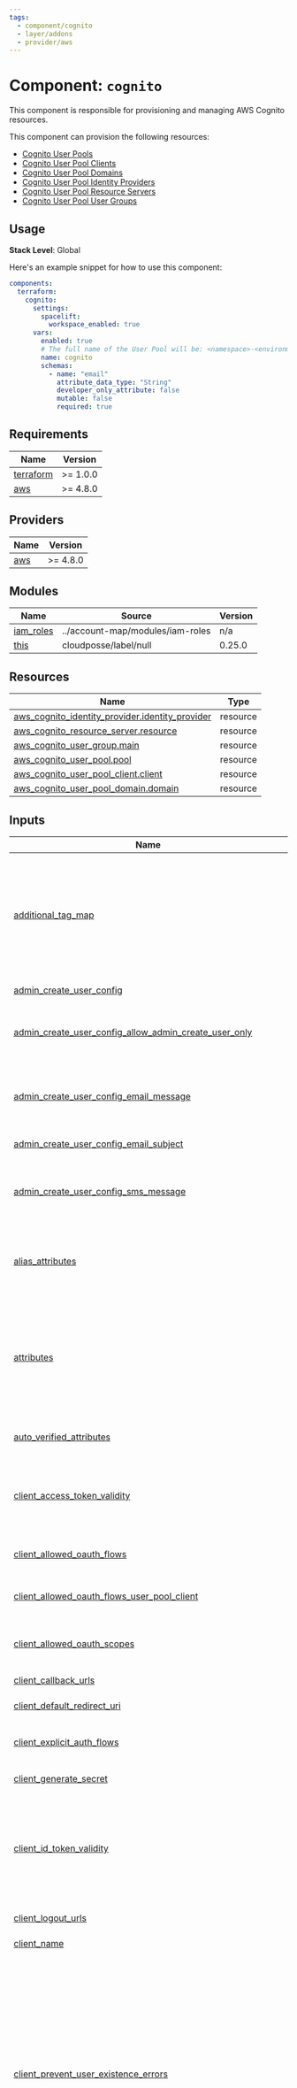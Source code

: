 ```yaml
---
tags:
  - component/cognito
  - layer/addons
  - provider/aws
---
```


# Component: `cognito`

This component is responsible for provisioning and managing AWS Cognito resources.

This component can provision the following resources:

- [Cognito User Pools](https://docs.aws.amazon.com/cognito/latest/developerguide/cognito-user-identity-pools.html)
- [Cognito User Pool Clients](https://docs.aws.amazon.com/cognito/latest/developerguide/user-pool-settings-client-apps.html)
- [Cognito User Pool Domains](https://docs.aws.amazon.com/cognito/latest/developerguide/cognito-user-pools-add-custom-domain.html)
- [Cognito User Pool Identity Providers](https://docs.aws.amazon.com/cognito/latest/developerguide/cognito-user-pools-identity-provider.html)
- [Cognito User Pool Resource Servers](https://docs.aws.amazon.com/cognito/latest/developerguide/cognito-user-pools-define-resource-servers.html)
- [Cognito User Pool User Groups](https://docs.aws.amazon.com/cognito/latest/developerguide/cognito-user-pools-user-groups.html)

## Usage

**Stack Level**: Global

Here's an example snippet for how to use this component:

```yaml
components:
  terraform:
    cognito:
      settings:
        spacelift:
          workspace_enabled: true
      vars:
        enabled: true
        # The full name of the User Pool will be: <namespace>-<environment>-<stage>-<name>
        name: cognito
        schemas:
          - name: "email"
            attribute_data_type: "String"
            developer_only_attribute: false
            mutable: false
            required: true
```

<!-- prettier-ignore-start -->
<!-- BEGINNING OF PRE-COMMIT-TERRAFORM DOCS HOOK -->
## Requirements

| Name | Version |
|------|---------|
| <a name="requirement_terraform"></a> [terraform](#requirement\_terraform) | >= 1.0.0 |
| <a name="requirement_aws"></a> [aws](#requirement\_aws) | >= 4.8.0 |

## Providers

| Name | Version |
|------|---------|
| <a name="provider_aws"></a> [aws](#provider\_aws) | >= 4.8.0 |

## Modules

| Name | Source | Version |
|------|--------|---------|
| <a name="module_iam_roles"></a> [iam\_roles](#module\_iam\_roles) | ../account-map/modules/iam-roles | n/a |
| <a name="module_this"></a> [this](#module\_this) | cloudposse/label/null | 0.25.0 |

## Resources

| Name | Type |
|------|------|
| [aws_cognito_identity_provider.identity_provider](https://registry.terraform.io/providers/hashicorp/aws/latest/docs/resources/cognito_identity_provider) | resource |
| [aws_cognito_resource_server.resource](https://registry.terraform.io/providers/hashicorp/aws/latest/docs/resources/cognito_resource_server) | resource |
| [aws_cognito_user_group.main](https://registry.terraform.io/providers/hashicorp/aws/latest/docs/resources/cognito_user_group) | resource |
| [aws_cognito_user_pool.pool](https://registry.terraform.io/providers/hashicorp/aws/latest/docs/resources/cognito_user_pool) | resource |
| [aws_cognito_user_pool_client.client](https://registry.terraform.io/providers/hashicorp/aws/latest/docs/resources/cognito_user_pool_client) | resource |
| [aws_cognito_user_pool_domain.domain](https://registry.terraform.io/providers/hashicorp/aws/latest/docs/resources/cognito_user_pool_domain) | resource |

## Inputs

| Name | Description | Type | Default | Required |
|------|-------------|------|---------|:--------:|
| <a name="input_additional_tag_map"></a> [additional\_tag\_map](#input\_additional\_tag\_map) | Additional key-value pairs to add to each map in `tags_as_list_of_maps`. Not added to `tags` or `id`.<br>This is for some rare cases where resources want additional configuration of tags<br>and therefore take a list of maps with tag key, value, and additional configuration. | `map(string)` | `{}` | no |
| <a name="input_admin_create_user_config"></a> [admin\_create\_user\_config](#input\_admin\_create\_user\_config) | The configuration for AdminCreateUser requests | `map(any)` | `{}` | no |
| <a name="input_admin_create_user_config_allow_admin_create_user_only"></a> [admin\_create\_user\_config\_allow\_admin\_create\_user\_only](#input\_admin\_create\_user\_config\_allow\_admin\_create\_user\_only) | Set to `true` if only the administrator is allowed to create user profiles. Set to `false` if users can sign themselves up via an app | `bool` | `true` | no |
| <a name="input_admin_create_user_config_email_message"></a> [admin\_create\_user\_config\_email\_message](#input\_admin\_create\_user\_config\_email\_message) | The message template for email messages. Must contain `{username}` and `{####}` placeholders, for username and temporary password, respectively | `string` | `"{username}, your temporary password is `{####}`"` | no |
| <a name="input_admin_create_user_config_email_subject"></a> [admin\_create\_user\_config\_email\_subject](#input\_admin\_create\_user\_config\_email\_subject) | The subject line for email messages | `string` | `"Your verification code"` | no |
| <a name="input_admin_create_user_config_sms_message"></a> [admin\_create\_user\_config\_sms\_message](#input\_admin\_create\_user\_config\_sms\_message) | The message template for SMS messages. Must contain `{username}` and `{####}` placeholders, for username and temporary password, respectively | `string` | `"Your username is {username} and temporary password is `{####}`"` | no |
| <a name="input_alias_attributes"></a> [alias\_attributes](#input\_alias\_attributes) | Attributes supported as an alias for this user pool. Possible values: phone\_number, email, or preferred\_username. Conflicts with `username_attributes` | `list(string)` | `null` | no |
| <a name="input_attributes"></a> [attributes](#input\_attributes) | ID element. Additional attributes (e.g. `workers` or `cluster`) to add to `id`,<br>in the order they appear in the list. New attributes are appended to the<br>end of the list. The elements of the list are joined by the `delimiter`<br>and treated as a single ID element. | `list(string)` | `[]` | no |
| <a name="input_auto_verified_attributes"></a> [auto\_verified\_attributes](#input\_auto\_verified\_attributes) | The attributes to be auto-verified. Possible values: email, phone\_number | `list(string)` | `[]` | no |
| <a name="input_client_access_token_validity"></a> [client\_access\_token\_validity](#input\_client\_access\_token\_validity) | Time limit, between 5 minutes and 1 day, after which the access token is no longer valid and cannot be used. This value will be overridden if you have entered a value in `token_validity_units`. | `number` | `60` | no |
| <a name="input_client_allowed_oauth_flows"></a> [client\_allowed\_oauth\_flows](#input\_client\_allowed\_oauth\_flows) | List of allowed OAuth flows (code, implicit, client\_credentials) | `list(string)` | `[]` | no |
| <a name="input_client_allowed_oauth_flows_user_pool_client"></a> [client\_allowed\_oauth\_flows\_user\_pool\_client](#input\_client\_allowed\_oauth\_flows\_user\_pool\_client) | Whether the client is allowed to follow the OAuth protocol when interacting with Cognito user pools | `bool` | `true` | no |
| <a name="input_client_allowed_oauth_scopes"></a> [client\_allowed\_oauth\_scopes](#input\_client\_allowed\_oauth\_scopes) | List of allowed OAuth scopes (phone, email, openid, profile, and aws.cognito.signin.user.admin) | `list(string)` | `[]` | no |
| <a name="input_client_callback_urls"></a> [client\_callback\_urls](#input\_client\_callback\_urls) | List of allowed callback URLs for the identity providers | `list(string)` | `[]` | no |
| <a name="input_client_default_redirect_uri"></a> [client\_default\_redirect\_uri](#input\_client\_default\_redirect\_uri) | The default redirect URI. Must be in the list of callback URLs | `string` | `""` | no |
| <a name="input_client_explicit_auth_flows"></a> [client\_explicit\_auth\_flows](#input\_client\_explicit\_auth\_flows) | List of authentication flows (ADMIN\_NO\_SRP\_AUTH, CUSTOM\_AUTH\_FLOW\_ONLY, USER\_PASSWORD\_AUTH) | `list(string)` | `[]` | no |
| <a name="input_client_generate_secret"></a> [client\_generate\_secret](#input\_client\_generate\_secret) | Should an application secret be generated | `bool` | `true` | no |
| <a name="input_client_id_token_validity"></a> [client\_id\_token\_validity](#input\_client\_id\_token\_validity) | Time limit, between 5 minutes and 1 day, after which the ID token is no longer valid and cannot be used. Must be between 5 minutes and 1 day. Cannot be greater than refresh token expiration. This value will be overridden if you have entered a value in `token_validity_units`. | `number` | `60` | no |
| <a name="input_client_logout_urls"></a> [client\_logout\_urls](#input\_client\_logout\_urls) | List of allowed logout URLs for the identity providers | `list(string)` | `[]` | no |
| <a name="input_client_name"></a> [client\_name](#input\_client\_name) | The name of the application client | `string` | `null` | no |
| <a name="input_client_prevent_user_existence_errors"></a> [client\_prevent\_user\_existence\_errors](#input\_client\_prevent\_user\_existence\_errors) | Choose which errors and responses are returned by Cognito APIs during authentication, account confirmation, and password recovery when the user does not exist in the user pool. When set to ENABLED and the user does not exist, authentication returns an error indicating either the username or password was incorrect, and account confirmation and password recovery return a response indicating a code was sent to a simulated destination. When set to LEGACY, those APIs will return a UserNotFoundException exception if the user does not exist in the user pool. | `string` | `null` | no |
| <a name="input_client_read_attributes"></a> [client\_read\_attributes](#input\_client\_read\_attributes) | List of user pool attributes the application client can read from | `list(string)` | `[]` | no |
| <a name="input_client_refresh_token_validity"></a> [client\_refresh\_token\_validity](#input\_client\_refresh\_token\_validity) | The time limit in days refresh tokens are valid for. Must be between 60 minutes and 3650 days. This value will be overridden if you have entered a value in `token_validity_units` | `number` | `30` | no |
| <a name="input_client_supported_identity_providers"></a> [client\_supported\_identity\_providers](#input\_client\_supported\_identity\_providers) | List of provider names for the identity providers that are supported on this client | `list(string)` | `[]` | no |
| <a name="input_client_token_validity_units"></a> [client\_token\_validity\_units](#input\_client\_token\_validity\_units) | Configuration block for units in which the validity times are represented in. Valid values for the following arguments are: `seconds`, `minutes`, `hours` or `days`. | `any` | <pre>{<br>  "access_token": "minutes",<br>  "id_token": "minutes",<br>  "refresh_token": "days"<br>}</pre> | no |
| <a name="input_client_write_attributes"></a> [client\_write\_attributes](#input\_client\_write\_attributes) | List of user pool attributes the application client can write to | `list(string)` | `[]` | no |
| <a name="input_clients"></a> [clients](#input\_clients) | User Pool clients configuration | `any` | `[]` | no |
| <a name="input_context"></a> [context](#input\_context) | Single object for setting entire context at once.<br>See description of individual variables for details.<br>Leave string and numeric variables as `null` to use default value.<br>Individual variable settings (non-null) override settings in context object,<br>except for attributes, tags, and additional\_tag\_map, which are merged. | `any` | <pre>{<br>  "additional_tag_map": {},<br>  "attributes": [],<br>  "delimiter": null,<br>  "descriptor_formats": {},<br>  "enabled": true,<br>  "environment": null,<br>  "id_length_limit": null,<br>  "label_key_case": null,<br>  "label_order": [],<br>  "label_value_case": null,<br>  "labels_as_tags": [<br>    "unset"<br>  ],<br>  "name": null,<br>  "namespace": null,<br>  "regex_replace_chars": null,<br>  "stage": null,<br>  "tags": {},<br>  "tenant": null<br>}</pre> | no |
| <a name="input_deletion_protection"></a> [deletion\_protection](#input\_deletion\_protection) | (Optional) When active, DeletionProtection prevents accidental deletion of your user pool. Before you can delete a user pool that you have protected against deletion, you must deactivate this feature. Valid values are ACTIVE and INACTIVE, Default value is INACTIVE. | `string` | `"INACTIVE"` | no |
| <a name="input_delimiter"></a> [delimiter](#input\_delimiter) | Delimiter to be used between ID elements.<br>Defaults to `-` (hyphen). Set to `""` to use no delimiter at all. | `string` | `null` | no |
| <a name="input_descriptor_formats"></a> [descriptor\_formats](#input\_descriptor\_formats) | Describe additional descriptors to be output in the `descriptors` output map.<br>Map of maps. Keys are names of descriptors. Values are maps of the form<br>`{<br>   format = string<br>   labels = list(string)<br>}`<br>(Type is `any` so the map values can later be enhanced to provide additional options.)<br>`format` is a Terraform format string to be passed to the `format()` function.<br>`labels` is a list of labels, in order, to pass to `format()` function.<br>Label values will be normalized before being passed to `format()` so they will be<br>identical to how they appear in `id`.<br>Default is `{}` (`descriptors` output will be empty). | `any` | `{}` | no |
| <a name="input_device_configuration"></a> [device\_configuration](#input\_device\_configuration) | The configuration for the user pool's device tracking | `map(any)` | `{}` | no |
| <a name="input_device_configuration_challenge_required_on_new_device"></a> [device\_configuration\_challenge\_required\_on\_new\_device](#input\_device\_configuration\_challenge\_required\_on\_new\_device) | Indicates whether a challenge is required on a new device. Only applicable to a new device | `bool` | `false` | no |
| <a name="input_device_configuration_device_only_remembered_on_user_prompt"></a> [device\_configuration\_device\_only\_remembered\_on\_user\_prompt](#input\_device\_configuration\_device\_only\_remembered\_on\_user\_prompt) | If true, a device is only remembered on user prompt | `bool` | `false` | no |
| <a name="input_domain"></a> [domain](#input\_domain) | Cognito User Pool domain | `string` | `null` | no |
| <a name="input_domain_certificate_arn"></a> [domain\_certificate\_arn](#input\_domain\_certificate\_arn) | The ARN of an ISSUED ACM certificate in `us-east-1` for a custom domain | `string` | `null` | no |
| <a name="input_email_configuration"></a> [email\_configuration](#input\_email\_configuration) | Email configuration | `map(any)` | `{}` | no |
| <a name="input_email_configuration_email_sending_account"></a> [email\_configuration\_email\_sending\_account](#input\_email\_configuration\_email\_sending\_account) | Instruct Cognito to either use its built-in functionality or Amazon SES to send out emails. Allowed values: `COGNITO_DEFAULT` or `DEVELOPER` | `string` | `"COGNITO_DEFAULT"` | no |
| <a name="input_email_configuration_from_email_address"></a> [email\_configuration\_from\_email\_address](#input\_email\_configuration\_from\_email\_address) | Sender’s email address or sender’s display name with their email address (e.g. `john@example.com`, `John Smith <john@example.com>` or `"John Smith Ph.D." <john@example.com>)`. Escaped double quotes are required around display names that contain certain characters as specified in RFC 5322 | `string` | `null` | no |
| <a name="input_email_configuration_reply_to_email_address"></a> [email\_configuration\_reply\_to\_email\_address](#input\_email\_configuration\_reply\_to\_email\_address) | The REPLY-TO email address | `string` | `""` | no |
| <a name="input_email_configuration_source_arn"></a> [email\_configuration\_source\_arn](#input\_email\_configuration\_source\_arn) | The ARN of the email configuration source | `string` | `""` | no |
| <a name="input_email_verification_message"></a> [email\_verification\_message](#input\_email\_verification\_message) | A string representing the email verification message | `string` | `null` | no |
| <a name="input_email_verification_subject"></a> [email\_verification\_subject](#input\_email\_verification\_subject) | A string representing the email verification subject | `string` | `null` | no |
| <a name="input_enabled"></a> [enabled](#input\_enabled) | Set to false to prevent the module from creating any resources | `bool` | `null` | no |
| <a name="input_environment"></a> [environment](#input\_environment) | ID element. Usually used for region e.g. 'uw2', 'us-west-2', OR role 'prod', 'staging', 'dev', 'UAT' | `string` | `null` | no |
| <a name="input_id_length_limit"></a> [id\_length\_limit](#input\_id\_length\_limit) | Limit `id` to this many characters (minimum 6).<br>Set to `0` for unlimited length.<br>Set to `null` for keep the existing setting, which defaults to `0`.<br>Does not affect `id_full`. | `number` | `null` | no |
| <a name="input_identity_providers"></a> [identity\_providers](#input\_identity\_providers) | Cognito Identity Providers configuration | `list(any)` | `[]` | no |
| <a name="input_label_key_case"></a> [label\_key\_case](#input\_label\_key\_case) | Controls the letter case of the `tags` keys (label names) for tags generated by this module.<br>Does not affect keys of tags passed in via the `tags` input.<br>Possible values: `lower`, `title`, `upper`.<br>Default value: `title`. | `string` | `null` | no |
| <a name="input_label_order"></a> [label\_order](#input\_label\_order) | The order in which the labels (ID elements) appear in the `id`.<br>Defaults to ["namespace", "environment", "stage", "name", "attributes"].<br>You can omit any of the 6 labels ("tenant" is the 6th), but at least one must be present. | `list(string)` | `null` | no |
| <a name="input_label_value_case"></a> [label\_value\_case](#input\_label\_value\_case) | Controls the letter case of ID elements (labels) as included in `id`,<br>set as tag values, and output by this module individually.<br>Does not affect values of tags passed in via the `tags` input.<br>Possible values: `lower`, `title`, `upper` and `none` (no transformation).<br>Set this to `title` and set `delimiter` to `""` to yield Pascal Case IDs.<br>Default value: `lower`. | `string` | `null` | no |
| <a name="input_labels_as_tags"></a> [labels\_as\_tags](#input\_labels\_as\_tags) | Set of labels (ID elements) to include as tags in the `tags` output.<br>Default is to include all labels.<br>Tags with empty values will not be included in the `tags` output.<br>Set to `[]` to suppress all generated tags.<br>**Notes:**<br>  The value of the `name` tag, if included, will be the `id`, not the `name`.<br>  Unlike other `null-label` inputs, the initial setting of `labels_as_tags` cannot be<br>  changed in later chained modules. Attempts to change it will be silently ignored. | `set(string)` | <pre>[<br>  "default"<br>]</pre> | no |
| <a name="input_lambda_config"></a> [lambda\_config](#input\_lambda\_config) | Configuration for the AWS Lambda triggers associated with the User Pool | `any` | `null` | no |
| <a name="input_lambda_config_create_auth_challenge"></a> [lambda\_config\_create\_auth\_challenge](#input\_lambda\_config\_create\_auth\_challenge) | The ARN of the lambda creating an authentication challenge | `string` | `""` | no |
| <a name="input_lambda_config_custom_email_sender"></a> [lambda\_config\_custom\_email\_sender](#input\_lambda\_config\_custom\_email\_sender) | A custom email sender AWS Lambda trigger | `map(any)` | `{}` | no |
| <a name="input_lambda_config_custom_message"></a> [lambda\_config\_custom\_message](#input\_lambda\_config\_custom\_message) | AWS Lambda trigger custom message | `string` | `""` | no |
| <a name="input_lambda_config_custom_sms_sender"></a> [lambda\_config\_custom\_sms\_sender](#input\_lambda\_config\_custom\_sms\_sender) | A custom SMS sender AWS Lambda trigger | `map(any)` | `{}` | no |
| <a name="input_lambda_config_define_auth_challenge"></a> [lambda\_config\_define\_auth\_challenge](#input\_lambda\_config\_define\_auth\_challenge) | Authentication challenge | `string` | `""` | no |
| <a name="input_lambda_config_kms_key_id"></a> [lambda\_config\_kms\_key\_id](#input\_lambda\_config\_kms\_key\_id) | The Amazon Resource Name of Key Management Service Customer master keys. Amazon Cognito uses the key to encrypt codes and temporary passwords sent to CustomEmailSender and CustomSMSSender. | `string` | `null` | no |
| <a name="input_lambda_config_post_authentication"></a> [lambda\_config\_post\_authentication](#input\_lambda\_config\_post\_authentication) | A post-authentication AWS Lambda trigger | `string` | `""` | no |
| <a name="input_lambda_config_post_confirmation"></a> [lambda\_config\_post\_confirmation](#input\_lambda\_config\_post\_confirmation) | A post-confirmation AWS Lambda trigger | `string` | `""` | no |
| <a name="input_lambda_config_pre_authentication"></a> [lambda\_config\_pre\_authentication](#input\_lambda\_config\_pre\_authentication) | A pre-authentication AWS Lambda trigger | `string` | `""` | no |
| <a name="input_lambda_config_pre_sign_up"></a> [lambda\_config\_pre\_sign\_up](#input\_lambda\_config\_pre\_sign\_up) | A pre-registration AWS Lambda trigger | `string` | `""` | no |
| <a name="input_lambda_config_pre_token_generation"></a> [lambda\_config\_pre\_token\_generation](#input\_lambda\_config\_pre\_token\_generation) | Allow to customize identity token claims before token generation | `string` | `""` | no |
| <a name="input_lambda_config_user_migration"></a> [lambda\_config\_user\_migration](#input\_lambda\_config\_user\_migration) | The user migration Lambda config type | `string` | `""` | no |
| <a name="input_lambda_config_verify_auth_challenge_response"></a> [lambda\_config\_verify\_auth\_challenge\_response](#input\_lambda\_config\_verify\_auth\_challenge\_response) | Verifies the authentication challenge response | `string` | `""` | no |
| <a name="input_mfa_configuration"></a> [mfa\_configuration](#input\_mfa\_configuration) | Multi-factor authentication configuration. Must be one of the following values (ON, OFF, OPTIONAL) | `string` | `"OFF"` | no |
| <a name="input_name"></a> [name](#input\_name) | ID element. Usually the component or solution name, e.g. 'app' or 'jenkins'.<br>This is the only ID element not also included as a `tag`.<br>The "name" tag is set to the full `id` string. There is no tag with the value of the `name` input. | `string` | `null` | no |
| <a name="input_namespace"></a> [namespace](#input\_namespace) | ID element. Usually an abbreviation of your organization name, e.g. 'eg' or 'cp', to help ensure generated IDs are globally unique | `string` | `null` | no |
| <a name="input_number_schemas"></a> [number\_schemas](#input\_number\_schemas) | A container with the number schema attributes of a user pool. Maximum of 50 attributes | `list(any)` | `[]` | no |
| <a name="input_password_policy"></a> [password\_policy](#input\_password\_policy) | User Pool password policy configuration | <pre>object({<br>    minimum_length                   = number,<br>    require_lowercase                = bool,<br>    require_numbers                  = bool,<br>    require_symbols                  = bool,<br>    require_uppercase                = bool,<br>    temporary_password_validity_days = number<br>  })</pre> | `null` | no |
| <a name="input_password_policy_minimum_length"></a> [password\_policy\_minimum\_length](#input\_password\_policy\_minimum\_length) | The minimum password length | `number` | `8` | no |
| <a name="input_password_policy_require_lowercase"></a> [password\_policy\_require\_lowercase](#input\_password\_policy\_require\_lowercase) | Whether you have required users to use at least one lowercase letter in their password | `bool` | `true` | no |
| <a name="input_password_policy_require_numbers"></a> [password\_policy\_require\_numbers](#input\_password\_policy\_require\_numbers) | Whether you have required users to use at least one number in their password | `bool` | `true` | no |
| <a name="input_password_policy_require_symbols"></a> [password\_policy\_require\_symbols](#input\_password\_policy\_require\_symbols) | Whether you have required users to use at least one symbol in their password | `bool` | `true` | no |
| <a name="input_password_policy_require_uppercase"></a> [password\_policy\_require\_uppercase](#input\_password\_policy\_require\_uppercase) | Whether you have required users to use at least one uppercase letter in their password | `bool` | `true` | no |
| <a name="input_password_policy_temporary_password_validity_days"></a> [password\_policy\_temporary\_password\_validity\_days](#input\_password\_policy\_temporary\_password\_validity\_days) | Password policy temporary password validity\_days | `number` | `7` | no |
| <a name="input_recovery_mechanisms"></a> [recovery\_mechanisms](#input\_recovery\_mechanisms) | List of account recovery options | `list(any)` | `[]` | no |
| <a name="input_regex_replace_chars"></a> [regex\_replace\_chars](#input\_regex\_replace\_chars) | Terraform regular expression (regex) string.<br>Characters matching the regex will be removed from the ID elements.<br>If not set, `"/[^a-zA-Z0-9-]/"` is used to remove all characters other than hyphens, letters and digits. | `string` | `null` | no |
| <a name="input_region"></a> [region](#input\_region) | AWS region | `string` | n/a | yes |
| <a name="input_resource_server_identifier"></a> [resource\_server\_identifier](#input\_resource\_server\_identifier) | Resource server identifier | `string` | `null` | no |
| <a name="input_resource_server_name"></a> [resource\_server\_name](#input\_resource\_server\_name) | Resource server name | `string` | `null` | no |
| <a name="input_resource_server_scope_description"></a> [resource\_server\_scope\_description](#input\_resource\_server\_scope\_description) | Resource server scope description | `string` | `null` | no |
| <a name="input_resource_server_scope_name"></a> [resource\_server\_scope\_name](#input\_resource\_server\_scope\_name) | Resource server scope name | `string` | `null` | no |
| <a name="input_resource_servers"></a> [resource\_servers](#input\_resource\_servers) | Resource servers configuration | `list(any)` | `[]` | no |
| <a name="input_schemas"></a> [schemas](#input\_schemas) | A container with the schema attributes of a User Pool. Maximum of 50 attributes | `list(any)` | `[]` | no |
| <a name="input_sms_authentication_message"></a> [sms\_authentication\_message](#input\_sms\_authentication\_message) | A string representing the SMS authentication message | `string` | `null` | no |
| <a name="input_sms_configuration"></a> [sms\_configuration](#input\_sms\_configuration) | SMS configuration | `map(any)` | `{}` | no |
| <a name="input_sms_configuration_external_id"></a> [sms\_configuration\_external\_id](#input\_sms\_configuration\_external\_id) | The external ID used in IAM role trust relationships | `string` | `""` | no |
| <a name="input_sms_configuration_sns_caller_arn"></a> [sms\_configuration\_sns\_caller\_arn](#input\_sms\_configuration\_sns\_caller\_arn) | The ARN of the Amazon SNS caller. This is usually the IAM role that you've given Cognito permission to assume | `string` | `""` | no |
| <a name="input_sms_verification_message"></a> [sms\_verification\_message](#input\_sms\_verification\_message) | A string representing the SMS verification message | `string` | `null` | no |
| <a name="input_software_token_mfa_configuration"></a> [software\_token\_mfa\_configuration](#input\_software\_token\_mfa\_configuration) | Configuration block for software token MFA. `mfa_configuration` must also be enabled for this to work | `map(any)` | `{}` | no |
| <a name="input_software_token_mfa_configuration_enabled"></a> [software\_token\_mfa\_configuration\_enabled](#input\_software\_token\_mfa\_configuration\_enabled) | If `true`, and if `mfa_configuration` is also enabled, multi-factor authentication by software TOTP generator will be enabled | `bool` | `false` | no |
| <a name="input_stage"></a> [stage](#input\_stage) | ID element. Usually used to indicate role, e.g. 'prod', 'staging', 'source', 'build', 'test', 'deploy', 'release' | `string` | `null` | no |
| <a name="input_string_schemas"></a> [string\_schemas](#input\_string\_schemas) | A container with the string schema attributes of a user pool. Maximum of 50 attributes | `list(any)` | `[]` | no |
| <a name="input_tags"></a> [tags](#input\_tags) | Additional tags (e.g. `{'BusinessUnit': 'XYZ'}`).<br>Neither the tag keys nor the tag values will be modified by this module. | `map(string)` | `{}` | no |
| <a name="input_temporary_password_validity_days"></a> [temporary\_password\_validity\_days](#input\_temporary\_password\_validity\_days) | The user account expiration limit, in days, after which the account is no longer usable | `number` | `7` | no |
| <a name="input_tenant"></a> [tenant](#input\_tenant) | ID element \_(Rarely used, not included by default)\_. A customer identifier, indicating who this instance of a resource is for | `string` | `null` | no |
| <a name="input_user_group_description"></a> [user\_group\_description](#input\_user\_group\_description) | The description of the user group | `string` | `null` | no |
| <a name="input_user_group_name"></a> [user\_group\_name](#input\_user\_group\_name) | The name of the user group | `string` | `null` | no |
| <a name="input_user_group_precedence"></a> [user\_group\_precedence](#input\_user\_group\_precedence) | The precedence of the user group | `number` | `null` | no |
| <a name="input_user_group_role_arn"></a> [user\_group\_role\_arn](#input\_user\_group\_role\_arn) | The ARN of the IAM role to be associated with the user group | `string` | `null` | no |
| <a name="input_user_groups"></a> [user\_groups](#input\_user\_groups) | User groups configuration | `list(any)` | `[]` | no |
| <a name="input_user_pool_add_ons"></a> [user\_pool\_add\_ons](#input\_user\_pool\_add\_ons) | Configuration block for user pool add-ons to enable user pool advanced security mode features | `map(any)` | `{}` | no |
| <a name="input_user_pool_add_ons_advanced_security_mode"></a> [user\_pool\_add\_ons\_advanced\_security\_mode](#input\_user\_pool\_add\_ons\_advanced\_security\_mode) | The mode for advanced security, must be one of `OFF`, `AUDIT` or `ENFORCED` | `string` | `null` | no |
| <a name="input_user_pool_name"></a> [user\_pool\_name](#input\_user\_pool\_name) | User pool name. If not provided, the name will be generated from the context | `string` | `null` | no |
| <a name="input_username_attributes"></a> [username\_attributes](#input\_username\_attributes) | Specifies whether email addresses or phone numbers can be specified as usernames when a user signs up. Conflicts with `alias_attributes` | `list(string)` | `null` | no |
| <a name="input_username_configuration"></a> [username\_configuration](#input\_username\_configuration) | The Username Configuration. Setting `case_sensitive` specifies whether username case sensitivity will be applied for all users in the user pool through Cognito APIs | `map(any)` | `{}` | no |
| <a name="input_verification_message_template"></a> [verification\_message\_template](#input\_verification\_message\_template) | The verification message templates configuration | `map(any)` | `{}` | no |
| <a name="input_verification_message_template_default_email_option"></a> [verification\_message\_template\_default\_email\_option](#input\_verification\_message\_template\_default\_email\_option) | The default email option. Must be either `CONFIRM_WITH_CODE` or `CONFIRM_WITH_LINK`. Defaults to `CONFIRM_WITH_CODE` | `string` | `null` | no |
| <a name="input_verification_message_template_email_message_by_link"></a> [verification\_message\_template\_email\_message\_by\_link](#input\_verification\_message\_template\_email\_message\_by\_link) | The email message template for sending a confirmation link to the user, it must contain the `{##Click Here##}` placeholder | `string` | `null` | no |
| <a name="input_verification_message_template_email_subject_by_link"></a> [verification\_message\_template\_email\_subject\_by\_link](#input\_verification\_message\_template\_email\_subject\_by\_link) | The subject line for the email message template for sending a confirmation link to the user | `string` | `null` | no |

## Outputs

| Name | Description |
|------|-------------|
| <a name="output_arn"></a> [arn](#output\_arn) | The ARN of the User Pool |
| <a name="output_client_ids"></a> [client\_ids](#output\_client\_ids) | The ids of the User Pool clients |
| <a name="output_client_ids_map"></a> [client\_ids\_map](#output\_client\_ids\_map) | The IDs map of the User Pool clients |
| <a name="output_client_secrets"></a> [client\_secrets](#output\_client\_secrets) | The client secrets of the User Pool clients |
| <a name="output_client_secrets_map"></a> [client\_secrets\_map](#output\_client\_secrets\_map) | The client secrets map of the User Pool clients |
| <a name="output_creation_date"></a> [creation\_date](#output\_creation\_date) | The date the User Pool was created |
| <a name="output_domain_app_version"></a> [domain\_app\_version](#output\_domain\_app\_version) | The app version for the domain |
| <a name="output_domain_aws_account_id"></a> [domain\_aws\_account\_id](#output\_domain\_aws\_account\_id) | The AWS account ID for the User Pool domain |
| <a name="output_domain_cloudfront_distribution_arn"></a> [domain\_cloudfront\_distribution\_arn](#output\_domain\_cloudfront\_distribution\_arn) | The ARN of the CloudFront distribution for the domain |
| <a name="output_domain_s3_bucket"></a> [domain\_s3\_bucket](#output\_domain\_s3\_bucket) | The S3 bucket where the static files for the domain are stored |
| <a name="output_endpoint"></a> [endpoint](#output\_endpoint) | The endpoint name of the User Pool. Example format: cognito-idp.REGION.amazonaws.com/xxxx\_yyyyy |
| <a name="output_id"></a> [id](#output\_id) | The ID of the User Pool |
| <a name="output_last_modified_date"></a> [last\_modified\_date](#output\_last\_modified\_date) | The date the User Pool was last modified |
| <a name="output_resource_servers_scope_identifiers"></a> [resource\_servers\_scope\_identifiers](#output\_resource\_servers\_scope\_identifiers) | A list of all scopes configured in the format identifier/scope\_name |
<!-- END OF PRE-COMMIT-TERRAFORM DOCS HOOK -->
<!-- prettier-ignore-end -->

## References

- [cloudposse/terraform-aws-components](https://github.com/cloudposse/terraform-aws-components/tree/main/modules/cognito) -
  Cloud Posse's upstream component

[<img src="https://cloudposse.com/logo-300x69.svg" height="32" align="right"/>](https://cpco.io/component)
